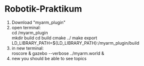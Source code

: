 # Robotik-Praktikum

1. Download "myarm_plugin"
2. open terminal:  
    cd <your path to>/myarm_plugin  
    mkdir build
    cd build
    cmake ../ 
    make
    export LD_LIBRARY_PATH=${LD_LIBRARY_PATH}:<your path to>/myarm_plugin/build
3. in new terminal:  
    roscore &
    gazebo --verbose ../myarm.world &
4. new you should be able to see topics
